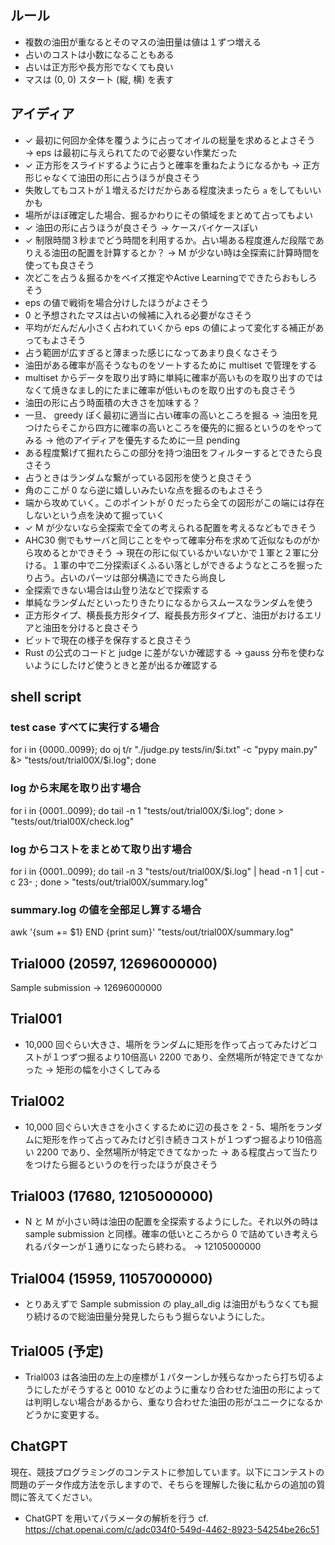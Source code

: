 ## ルール
- 複数の油田が重なるとそのマスの油田量は値は１ずつ増える
- 占いのコストは小数になることもある
- 占いは正方形や長方形でなくても良い
- マスは (0, 0) スタート (縦, 横) を表す

## アイディア
- ✓ 最初に何回か全体を覆うように占ってオイルの総量を求めるとよさそう → eps は最初に与えられてたので必要ない作業だった
- ✓ 正方形をスライドするように占うと確率を重ねたようになるかも -> 正方形じゃなくて油田の形に占うほうが良さそう
- 失敗してもコストが１増えるだけだからある程度決まったら `a` をしてもいいかも
- 場所がほぼ確定した場合、掘るかわりにその領域をまとめて占ってもよい
- ✓ 油田の形に占うほうが良さそう -> ケースバイケースぽい
- ✓ 制限時間３秒までどう時間を利用するか。占い場ある程度進んだ段階でありえる油田の配置を計算するとか？ -> M が少ない時は全探索に計算時間を使っても良さそう
- 次どこを占う＆掘るかをベイズ推定やActive Learningでできたらおもしろそう
- eps の値で戦術を場合分けしたほうがよさそう
- 0 と予想されたマスは占いの候補に入れる必要がなさそう
- 平均がだんだん小さく占われていくから eps の値によって変化する補正があってもよさそう
- 占う範囲が広すぎると薄まった感じになってあまり良くなさそう
- 油田がある確率が高そうなものをソートするために multiset で管理をする
- multiset からデータを取り出す時に単純に確率が高いものを取り出すのではなくて焼きなまし的にたまに確率が低いものを取り出すのも良さそう
- 油田の形に占う時面積の大きさを加味する？
- 一旦、 greedy ぽく最初に適当に占い確率の高いところを掘る -> 油田を見つけたらそこから四方に確率の高いところを優先的に掘るというのをやってみる -> 他のアイディアを優先するために一旦 pending
- ある程度繋げて掘れたらこの部分を持つ油田をフィルターするとできたら良さそう
- 占うときはランダムな繋がっている図形を使うと良さそう
- 角のここが 0 なら逆に嬉しいみたいな点を掘るのもよさそう
- 端から攻めていく。このポイントが 0 だったら全ての図形がこの端には存在しないという点を決めて掘っていく
- ✓ M が少ないなら全探索で全ての考えられる配置を考えるなどもできそう
- AHC30 側でもサーバと同じことをやって確率分布を求めて近似なものがから攻めるとかできそう -> 現在の形に似ているかいないかで１軍と２軍に分ける。１軍の中で二分探索ぽくふるい落としができるようなところを掘ったり占う。占いのパーツは部分構造にできたら尚良し
- 全探索できない場合は山登り法などで探索する
- 単純なランダムだといったりきたりになるからスムースなランダムを使う
- 正方形タイプ、横長長方形タイプ、縦長長方形タイプと、油田がおけるエリアと油田を分けると良さそう
- ビットで現在の様子を保存すると良さそう
- Rust の公式のコードと judge に差がないか確認する -> gauss 分布を使わないようにしたけど使うときと差が出るか確認する

## shell script
### test case すべてに実行する場合
for i in {0000..0099}; do oj t/r "./judge.py tests/in/$i.txt" -c "pypy main.py" &> "tests/out/trial00X/$i.log"; done

### log から末尾を取り出す場合
for i in {0001..0099}; do tail -n 1 "tests/out/trial00X/$i.log"; done > "tests/out/trial00X/check.log"

### log からコストをまとめて取り出す場合
for i in {0001..0099}; do tail -n 3 "tests/out/trial00X/$i.log" | head -n 1 | cut -c 23- ; done > "tests/out/trial00X/summary.log"

### summary.log の値を全部足し算する場合
awk '{sum += $1} END {print sum}' "tests/out/trial00X/summary.log"

## Trial000 (20597, 12696000000)
Sample submission -> 12696000000

## Trial001
- 10,000 回ぐらい大きさ、場所をランダムに矩形を作って占ってみたけどコストが１つずつ掘るより10倍高い 2200 であり、全然場所が特定できてなかった -> 矩形の幅を小さくしてみる

## Trial002
- 10,000 回ぐらい大きさを小さくするために辺の長さを 2 - 5、場所をランダムに矩形を作って占ってみたけど引き続きコストが１つずつ掘るより10倍高い 2200 であり、全然場所が特定できてなかった -> ある程度占って当たりをつけたら掘るというのを行ったほうが良さそう

## Trial003 (17680, 12105000000)
- N と M が小さい時は油田の配置を全探索するようにした。それ以外の時は sample submission と同様。確率の低いところから 0 で詰めていき考えられるパターンが１通りになったら終わる。 -> 12105000000

## Trial004 (15959, 11057000000)
- とりあえずで Sample submission の play_all_dig は油田がもうなくても掘り続けるので総油田量分発見したらもう掘らないようにした。

## Trial005 (予定)
- Trial003 は各油田の左上の座標が１パターンしか残らなかったら打ち切るようにしたがそうすると 0010 などのように重なり合わせた油田の形によっては判明しない場合があるから、重なり合わせた油田の形がユニークになるかどうかに変更する。


## ChatGPT
現在、競技プログラミングのコンテストに参加しています。以下にコンテストの問題のデータ作成方法を示しますので、そちらを理解した後に私からの追加の質問に答えてください。

- ChatGPT を用いてパラメータの解析を行う
cf. https://chat.openai.com/c/adc034f0-549d-4462-8923-54254be26c51
